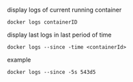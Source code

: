 
display logs of current running container

```
docker logs containerID
```

display last logs in last period of time

```
docker logs --since -time <containerId>
```

example

```
docker logs --since -5s 543d5
```



